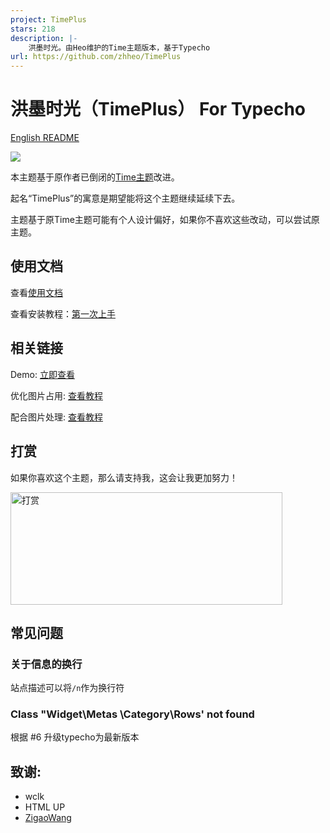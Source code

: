 ```yaml
---
project: TimePlus
stars: 218
description: |-
    洪墨时光。由Heo维护的Time主题版本，基于Typecho
url: https://github.com/zhheo/TimePlus
---
```


# 洪墨时光（TimePlus） For Typecho

[English README](README_EN.md)

![](/info/timeplus.webp)

本主题基于原作者已倒闭的[Time主题](https://github.com/wclk/time)改进。

起名“TimePlus”的寓意是期望能将这个主题继续延续下去。

主题基于原Time主题可能有个人设计偏好，如果你不喜欢这些改动，可以尝试原主题。

## 使用文档

查看[使用文档](https://github.com/zhheo/TimePlus/wiki)

查看安装教程：[第一次上手](https://github.com/zhheo/TimePlus/wiki/%E7%AC%AC%E4%B8%80%E6%AC%A1%E4%B8%8A%E6%89%8B)

## 相关链接

Demo: [立即查看](https://plog.zhheo.com/)

优化图片占用: [查看教程](https://github.com/zhheo/TimePlus/wiki/Time%E7%9B%B8%E5%86%8C%E5%9B%BE%E5%86%8C%E4%BC%98%E5%8C%96%E6%96%B9%E6%A1%88-%E7%BC%A9%E7%95%A5%E5%9B%BE%E5%8E%8B%E7%BC%A9%E5%92%8Cwebp%E8%87%AA%E9%80%82%E5%BA%94)

配合图片处理: [查看教程](https://github.com/zhheo/TimePlus/wiki/%E9%98%BF%E9%87%8C%E4%BA%91oss%E3%80%81%E5%8F%88%E6%8B%8D%E4%BA%91%E5%82%A8%E5%AD%98%E7%AD%89%E5%82%A8%E5%AD%98%E6%A1%B6%E5%9B%BE%E7%89%87%E5%A4%84%E7%90%86%E4%BB%8B%E7%BB%8D-%E2%80%93%E9%85%8D%E5%90%88-Time%E6%97%B6%E5%85%89%E7%9B%B8%E5%86%8C%E4%BD%BF%E7%94%A8)

## 打赏

如果你喜欢这个主题，那么请支持我，这会让我更加努力！

<a href="https://rewards.zhheo.com/"><img src="https://p.zhheo.com/chAdGN24890181736320308629.png!cover" width="435" height="180" alt="打赏"></a>

## 常见问题

### 关于信息的换行

站点描述可以将`/n`作为换行符

### Class "Widget\Metas \Category\Rows' not found

根据 #6 升级typecho为最新版本

## 致谢:

- wclk
- HTML UP
- [ZigaoWang](https://github.com/ZigaoWang)
